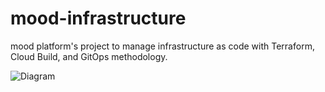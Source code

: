 # mood-infrastructure

mood platform's project to manage infrastructure as code with Terraform, Cloud Build, and GitOps methodology.

![Diagram](https://github.com/pmella/mood-infrastructure/mood-infrastructure.drawio)
